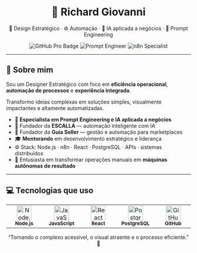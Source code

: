 <h1 align="center">🚀 Richard Giovanni</h1>
<p align="center">
  🎯 Design Estratégico · ⚙️ Automação · 🧠 IA aplicada a negócios · 🧩 Prompt Engineering
</p>

<div align="center">
  <img src="https://img.shields.io/badge/GitHub-Pro-purple?style=flat&logo=github" alt="GitHub Pro Badge" />
  <img src="https://img.shields.io/badge/Prompt%20Engineer-Expert-blueviolet?style=flat&logo=openai" alt="Prompt Engineer" />
  <img src="https://img.shields.io/badge/n8n-Automation%20Specialist-orange?style=flat&logo=n8n" alt="n8n Specialist" />
</div>

---

## 🧠 Sobre mim

Sou um Designer Estratégico com foco em **eficiência operacional**, **automação de processos** e **experiência integrada**.

Transformo ideias complexas em soluções simples, visualmente impactantes e altamente automatizadas.

- 🧩 **Especialista em Prompt Engineering e IA aplicada a negócios**
- 🧠 Fundador da **ESCALLA** — automação inteligente com IA
- 🛒 Fundador da **Guia Seller** — gestão e automação para marketplaces
- 🎓 **Mentorando** em desenvolvimento estratégico e liderança
- ⚙️ Stack: Node.js · n8n · React · PostgreSQL · APIs · sistemas distribuídos
- 🎯 Entusiasta em transformar operações manuais em **máquinas autônomas de resultado**

---

## 💻 Tecnologias que uso

<div align="center">

<table>
  <tr>
    <td align="center" width="100">
      <img src="https://cdn.jsdelivr.net/gh/devicons/devicon/icons/nodejs/nodejs-original.svg" height="40" alt="Node.js"/><br/>
      <sub><b>Node.js</b></sub>
    </td>
    <td align="center" width="100">
      <img src="https://cdn.jsdelivr.net/gh/devicons/devicon/icons/javascript/javascript-original.svg" height="40" alt="JavaScript"/><br/>
      <sub><b>JavaScript</b></sub>
    </td>
    <td align="center" width="100">
      <img src="https://cdn.jsdelivr.net/gh/devicons/devicon/icons/react/react-original.svg" height="40" alt="React"/><br/>
      <sub><b>React</b></sub>
    </td>
    <td align="center" width="100">
      <img src="https://cdn.jsdelivr.net/gh/devicons/devicon/icons/postgresql/postgresql-original.svg" height="40" alt="PostgreSQL"/><br/>
      <sub><b>PostgreSQL</b></sub>
    </td>
    <td align="center" width="100">
      <img src="https://cdn.jsdelivr.net/gh/devicons/devicon/icons/github/github-original.svg" height="40" alt="GitHub"/><br/>
      <sub><b>GitHub</b></sub>
    </td>
  </tr>
</table>

</div>

<p align="center">
  “Tornando o complexo acessível, o visual atraente e o processo eficiente.” 🚀
</p>
